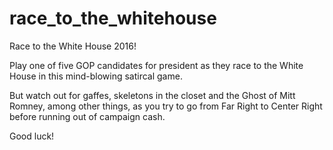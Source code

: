 # race_to_the_whitehouse

Race to the White House 2016!

Play one of five GOP candidates for president as they race to the White House in this mind-blowing satircal game.

But watch out for gaffes, skeletons in the closet and the Ghost of Mitt Romney, among other things, 
as you try to go from Far Right to Center Right before running out of campaign cash. 

Good luck! 

